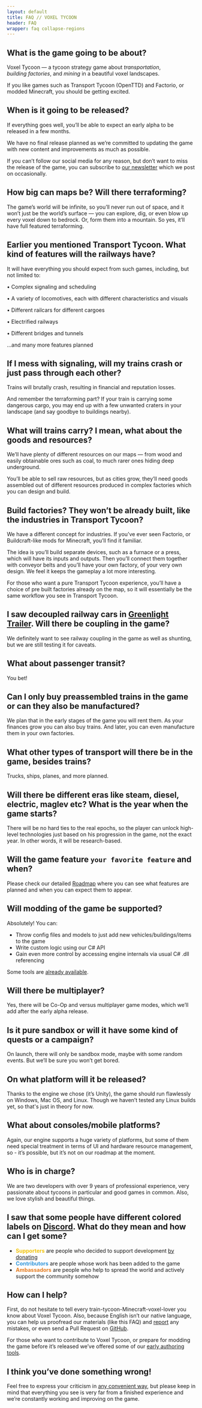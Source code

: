 ```yaml
---
layout: default
title: FAQ // VOXEL TYCOON
header: FAQ
wrapper: faq collapse-regions
---
```


## What is the game going to be about?

Voxel Tycoon — a tycoon strategy game about *transportation*, *building&nbsp;factories*, and *mining* in a beautiful voxel landscapes.

If you like games such as Transport Tycoon (OpenTTD) and Factorio, or modded Minecraft, you should be getting excited.

## When is it going to be released?

If everything goes well, you’ll be able to expect an early alpha to be released in a few months.

We have no final release planned as we’re committed to updating the game with new content and improvements as much as possible.

If you can’t follow our social media for any reason, but don’t want to miss the release of the game, you can subscribe to [our newsletter]({{site.newsletter_url}}) which we post on occasionally.

## How big can maps be? Will there terraforming?

The game’s world will be infinite, so you’ll never run out of space, and it won’t just be the world’s surface — you can explore, dig, or even blow up every voxel down to bedrock. Or, form them into a mountain. So yes, it’ll have full featured terraforming.

## Earlier you mentioned Transport Tycoon. What kind of features will the railways have?

It will have everything you should expect from such games, including, but not limited to:

• Complex signaling and scheduling

• A variety of locomotives, each with different characteristics and visuals

• Different railcars for different cargoes

• Electrified railways

• Different bridges and tunnels

…and many more features planned

## If I mess with signaling, will my trains crash or just pass through each other?

Trains will brutally crash, resulting in financial and reputation losses.

And remember the terraforming part? If your train is carrying some dangerous cargo, you may end up with a few unwanted craters in your landscape (and say goodbye to buildings nearby).

## What will trains carry? I mean, what about the goods and resources?

We’ll have plenty of different resources on our maps — from wood and easily obtainable ores such as coal, to much rarer ones hiding deep underground.

You’ll be able to sell raw resources, but as cities grow, they’ll need goods assembled out of different resources produced in complex factories which you can design and build.

## Build factories? They won’t be already built, like the industries in Transport Tycoon?

We have a different concept for industries. If you’ve ever seen Factorio, or Buildcraft-like mods for Minecraft, you’ll find it familiar.

The idea is you’ll build separate devices, such as a furnace or a press, which will have its inputs and outputs. Then you’ll connect them together with conveyor belts and you’ll have your own factory, of your very own design. We feel it keeps the gameplay a lot more interesting.

For those who want a pure Transport Tycoon experience, you’ll have a choice of pre built factories already on the map, so it will essentially be the same workflow you see in Transport Tycoon.

## I saw decoupled railway cars in [Greenlight Trailer](https://youtu.be/u1kRZKu3NAc?t=51). Will there be coupling in the game?

We definitely want to see railway coupling in the game as well as shunting, but we are still testing it for caveats.

## What about passenger transit?

You bet!

## Can I only buy preassembled trains in the game or can they also be manufactured? 

We plan that in the early stages of the game you will rent them. As your finances grow you can also buy trains. And later, you can even manufacture them in your own factories.

## What other types of transport will there be in the game, besides trains?

Trucks, ships, planes, and more planned.

## Will there be different eras like steam, diesel, electric, maglev etc? What is the year when the game starts?

There will be no hard ties to the real epochs, so the player can unlock high-level technologies just based on his progression in the game, not the exact year. In other words, it will be research-based.

## Will the game feature `your favorite feature` and when?

Please check our detailed [Roadmap](https://trello.com/b/3susroHe/vt-roadmap) where you can see what features are planned and when you can expect them to appear.

## Will modding of the game be supported?

Absolutely! You can: 

* Throw config files and models to just add new vehicles/buildings/items to the game
* Write custom logic using our C# API
* Gain even more control by accessing engine internals via usual C# .dll referencing

Some tools are [already available](/sdk).


## Will there be multiplayer?

Yes, there will be Co-Op and versus multiplayer game modes, which we’ll add after the early alpha release.

## Is it pure sandbox or will it have some kind of quests or a campaign?

On launch, there will only be sandbox mode, maybe with some random events. But we’ll be sure you won’t get bored.

## On what platform will it be released?

Thanks to the engine we chose (it’s Unity), the game should run flawlessly on Windows, Mac OS, and Linux. Though we haven’t tested any Linux builds yet, so that's just in theory for now.

## What about consoles/mobile platforms?

Again, our engine supports a huge variety of platforms, but some of them need special treatment in terms of UI and hardware resource management, so - it’s possible, but it’s not on our roadmap at the moment.

## Who is in charge?

We are two developers with over 9 years of professional experience, very passionate about tycoons in particular and good games in common.
Also, we love stylish and beautiful things.

## I saw that some people have different colored labels on [Discord](//discord.gg/64KPWd5). What do they mean and how can I get some?

* <b class="bold-en" style="color: #f1c40f">Supporters</b> are people who decided to support development [by donating](/donate)
* <b class="bold-en" style="color: #3498db">Contributors</b> are people whose work has been added to the game
* <b class="bold-en" style="color: #e67e22">Ambassadors</b> are people who help to spread the world and actively support the community somehow

## How can I help?

First, do not hesitate to tell every train-tycoon-Minecraft-voxel-lover you know about Voxel Tycoon. Also, because English isn’t our native language, you can help us proofread our materials (like this FAQ) and [report](/contacts) any mistakes, or even send a Pull Request on <a href="//github.com/andrewpey/vtland">GitHub</a>.

For those who want to contribute to Voxel Tycoon, or prepare for modding the game before it’s released we’ve offered some of our [early authoring tools](/sdk).

## I think you’ve done something wrong!

Feel free to express your criticism in [any convenient way](/contacts), but please keep in mind that everything you see is very far from a finished experience and we’re constantly working and improving on the game.

<script>
    $('h2').click(function() { $(this).nextUntil('h2', 'p, ul').toggle(); });
    $('h2').nextUntil('h2', 'p, ul').toggle();
</script>
